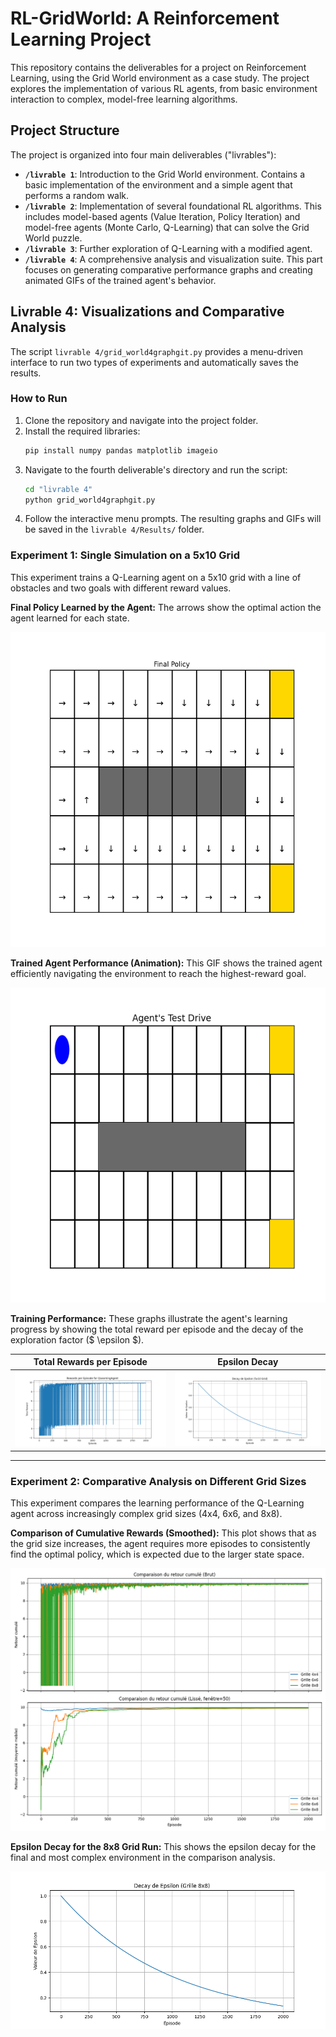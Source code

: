 # RL-GridWorld: A Reinforcement Learning Project

This repository contains the deliverables for a project on Reinforcement Learning, using the Grid World environment as a case study. The project explores the implementation of various RL agents, from basic environment interaction to complex, model-free learning algorithms.

## Project Structure

The project is organized into four main deliverables ("livrables"):

-   **`/livrable 1`**: Introduction to the Grid World environment. Contains a basic implementation of the environment and a simple agent that performs a random walk.
-   **`/livrable 2`**: Implementation of several foundational RL algorithms. This includes model-based agents (Value Iteration, Policy Iteration) and model-free agents (Monte Carlo, Q-Learning) that can solve the Grid World puzzle.
-   **`/livrable 3`**: Further exploration of Q-Learning with a modified agent.
-   **`/livrable 4`**: A comprehensive analysis and visualization suite. This part focuses on generating comparative performance graphs and creating animated GIFs of the trained agent's behavior.

## Livrable 4: Visualizations and Comparative Analysis

The script `livrable 4/grid_world4graphgit.py` provides a menu-driven interface to run two types of experiments and automatically saves the results.

### How to Run

1.  Clone the repository and navigate into the project folder.
2.  Install the required libraries:
    ```bash
    pip install numpy pandas matplotlib imageio
    ```
3.  Navigate to the fourth deliverable's directory and run the script:
    ```bash
    cd "livrable 4"
    python grid_world4graphgit.py
    ```
4.  Follow the interactive menu prompts. The resulting graphs and GIFs will be saved in the `livrable 4/Results/` folder.

### Experiment 1: Single Simulation on a 5x10 Grid

This experiment trains a Q-Learning agent on a 5x10 grid with a line of obstacles and two goals with different reward values.

**Final Policy Learned by the Agent:**
The arrows show the optimal action the agent learned for each state.

![Final Policy](livrable%204/Results/single_run_policy.png)

**Trained Agent Performance (Animation):**
This GIF shows the trained agent efficiently navigating the environment to reach the highest-reward goal.

![Trained Agent GIF](livrable%204/Results/trained_agent.gif)

**Training Performance:**
These graphs illustrate the agent's learning progress by showing the total reward per episode and the decay of the exploration factor ($ \epsilon $).

| Total Rewards per Episode                                       | Epsilon Decay                                           |
| :--------------------------------------------------------------: | :------------------------------------------------------: |
| ![Rewards Plot](livrable%204/Results/single_run_rewards.png) | ![Epsilon Plot](livrable%204/Results/single_run_epsilon.png) |

---

### Experiment 2: Comparative Analysis on Different Grid Sizes

This experiment compares the learning performance of the Q-Learning agent across increasingly complex grid sizes (4x4, 6x6, and 8x8).

**Comparison of Cumulative Rewards (Smoothed):**
This plot shows that as the grid size increases, the agent requires more episodes to consistently find the optimal policy, which is expected due to the larger state space.

![Comparison Plot](livrable%204/Results/comparison_rewards.png)

**Epsilon Decay for the 8x8 Grid Run:**
This shows the epsilon decay for the final and most complex environment in the comparison analysis.

![Epsilon Decay 8x8](livrable%204/Results/last_run_epsilon_decay.png)
